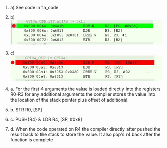 1. a) See code in 1a_code
1. b) ![Image of Bit Alias Assembny](
https://raw.githubusercontent.com/grunhurdb/embsys100/master/assignment4/Bit_Alias.JPG)
1. c) ![Image of Bit Alias Assembny](https://raw.githubusercontent.com/grunhurdb/embsys100/master/assignment4/not_bit_alias.jpg)
	
	
2. a. For the first 4 arguments the value is loaded directly into the registers R0-R3 for any additional arguments the complier stores the value into the location of the stack pointer plus offset of additional. 
2. b. STR R0, [SP]
2. c. PUSH{R4} & LDR R4, [SP, #0x8]
2. d. When the code operated on R4 the compiler directly after pushed the result back to the stack to store the value.  It also pop's r4 back after the function is complete